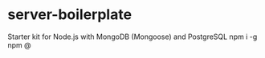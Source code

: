 # server-boilerplate

Starter kit for Node.js with MongoDB (Mongoose) and PostgreSQL
npm i -g npm @
